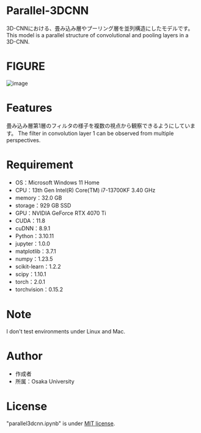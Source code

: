 # Parallel-3DCNN

3D-CNNにおける、畳み込み層やプーリング層を並列構造にしたモデルです。
This model is a parallel structure of convolutional and pooling layers in a 3D-CNN.

# FIGURE

![image](https://github.com/user-attachments/assets/ac5ccc65-eea4-4c6d-b4de-fc483ef55db4)

# Features

畳み込み層第1層のフィルタの様子を複数の視点から観察できるようにしています。
The filter in convolution layer 1 can be observed from multiple perspectives.

# Requirement

* OS：Microsoft Windows 11 Home 
* CPU：13th Gen Intel(R) Core(TM) i7-13700KF  3.40 GHz 
* memory：32.0 GB 
* storage：929 GB SSD 
* GPU：NVIDIA GeForce RTX 4070 Ti 
* CUDA：11.8 
* cuDNN：8.9.1 
* Python：3.10.11
* jupyter：1.0.0 
* matplotlib：3.7.1 
* numpy：1.23.5 
* scikit-learn：1.2.2 
* scipy：1.10.1 
* torch：2.0.1 
* torchvision：0.15.2 

# Note

I don't test environments under Linux and Mac.

# Author

* 作成者
* 所属：Osaka University

# License

"parallel3dcnn.ipynb" is under [MIT license](https://en.wikipedia.org/wiki/MIT_License).
